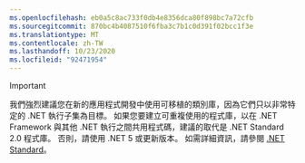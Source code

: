 ```yaml
---
ms.openlocfilehash: eb0a5c8ac733f0db4e8356dca80f898bc7a72cfb
ms.sourcegitcommit: 870bc4b4087510f6fba3c7b1c0d391f02bcc1f3e
ms.translationtype: MT
ms.contentlocale: zh-TW
ms.lasthandoff: 10/23/2020
ms.locfileid: "92471954"
---
```

> [!IMPORTANT]
> 我們強烈建議您在新的應用程式開發中使用可移植的類別庫，因為它們只以非常特定的 .NET 執行子集為目標。 如果您要建立可重複使用的程式庫，以在 .NET Framework 與其他 .NET 執行之間共用程式碼，建議的取代是 .NET Standard 2.0 程式庫。 否則，請使用 .NET 5 或更新版本。 如需詳細資訊，請參閱 [.NET Standard](~/docs/standard/net-standard.md)。

